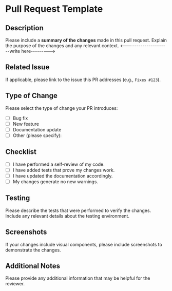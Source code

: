 # Pull Request Template

## Description

Please include a **summary of the changes** made in this pull request. Explain the purpose of the changes and any relevant context.
<---------------------write here--------->

## Related Issue

If applicable, please link to the issue this PR addresses (e.g., `Fixes #123`).


## Type of Change

Please select the type of change your PR introduces:

- [ ] Bug fix
- [ ] New feature
- [ ] Documentation update
- [ ] Other (please specify): 

## Checklist

- [ ] I have performed a self-review of my code.
- [ ] I have added tests that prove my changes work.
- [ ] I have updated the documentation accordingly.
- [ ] My changes generate no new warnings.

## Testing

Please describe the tests that were performed to verify the changes. Include any relevant details about the testing environment.

## Screenshots 

If your changes include visual components, please include screenshots to demonstrate the changes.

## Additional Notes

Please provide any additional information that may be helpful for the reviewer.